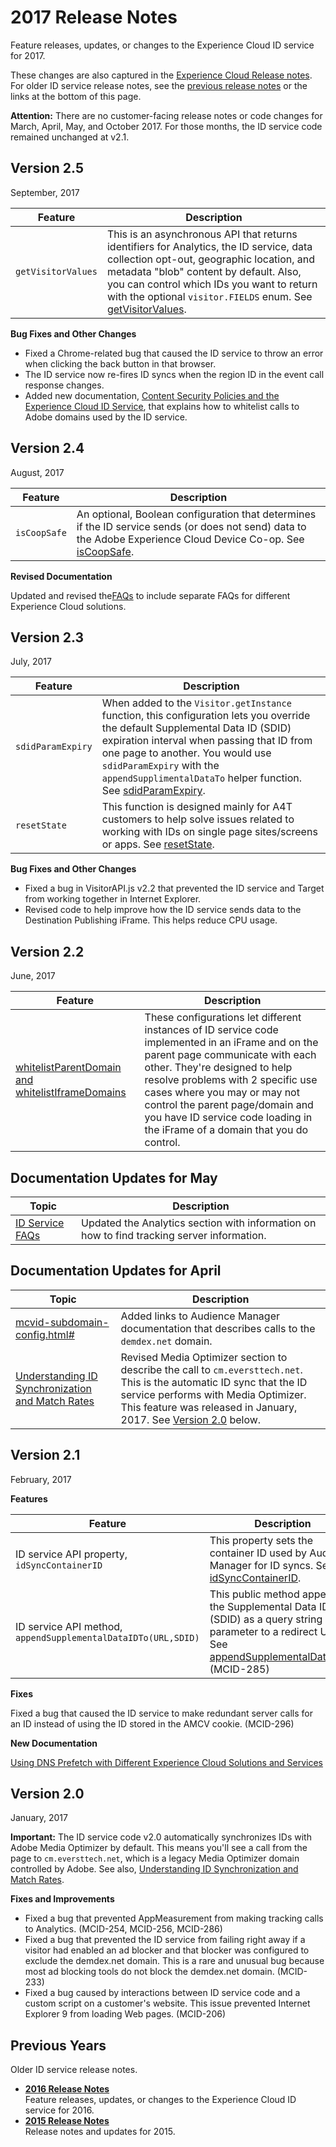 # 2017 Release Notes

Feature releases, updates, or changes to the Experience Cloud ID service for 2017.

These changes are also captured in the [Experience Cloud Release notes](https://marketing.adobe.com/resources/help/en_US/whatsnew/). For older ID service release notes, see the [previous release notes](https://marketing.adobe.com/resources/help/en_US/whatsnew/?f=c_legacy_releases.html) or the links at the bottom of this page.

**Attention:** There are no customer-facing release notes or code changes for March, April, May, and October 2017. For those months, the ID service code remained unchanged at v2.1.

## Version 2.5

September, 2017

|Feature|Description|
|-------|-----------|
| `getVisitorValues` | This is an asynchronous API that returns identifiers for Analytics, the ID service, data collection opt-out, geographic location, and metadata "blob" content by default. Also, you can control which IDs you want to return with the optional `visitor.FIELDS` enum. See [getVisitorValues](mcvid-getvisitorvalues.html#).|

**Bug Fixes and Other Changes** 

-   Fixed a Chrome-related bug that caused the ID service to throw an error when clicking the back button in that browser.
-   The ID service now re-fires ID syncs when the region ID in the event call response changes.
-   Added new documentation, [Content Security Policies and the Experience Cloud ID Service](mcvid-csp.html#), that explains how to whitelist calls to Adobe domains used by the ID service.

## Version 2.4

August, 2017

|Feature|Description|
|-------|-----------|
| `isCoopSafe` | An optional, Boolean configuration that determines if the ID service sends \(or does not send\) data to the Adobe Experience Cloud Device Co-op. See [isCoopSafe](mcvid-coopsafe.html#).|

**Revised Documentation** 

Updated and revised the[FAQs](mcvid-faq-intro.html#) to include separate FAQs for different Experience Cloud solutions.

## Version 2.3

July, 2017

|Feature|Description|
|-------|-----------|
| `sdidParamExpiry` | When added to the `Visitor.getInstance` function, this configuration lets you override the default Supplemental Data ID \(SDID\) expiration interval when passing that ID from one page to another. You would use `sdidParamExpiry` with the `appendSupplimentalDataTo` helper function. See [sdidParamExpiry](mcvid-sdidparamexpiry.html#).|
| `resetState` | This function is designed mainly for A4T customers to help solve issues related to working with IDs on single page sites/screens or apps. See [resetState](mcvid-resetstate.html#).|

**Bug Fixes and Other Changes** 

-   Fixed a bug in VisitorAPI.js v2.2 that prevented the ID service and Target from working together in Internet Explorer.
-   Revised code to help improve how the ID service sends data to the Destination Publishing iFrame. This helps reduce CPU usage.

## Version 2.2

June, 2017

|Feature|Description|
|-------|-----------|
| [whitelistParentDomain and whitelistIframeDomains](mcvid-whitelistdomain.html#) | These configurations let different instances of ID service code implemented in an iFrame and on the parent page communicate with each other. They're designed to help resolve problems with 2 specific use cases where you may or may not control the parent page/domain and you have ID service code loading in the iFrame of a domain that you do control.|

## Documentation Updates for May

|Topic|Description|
|-----|-----------|
| [ID Service FAQs](mcvid-faq.html#) | Updated the Analytics section with information on how to find tracking server information.|

## Documentation Updates for April

|Topic|Description|
|-----|-----------|
| [mcvid-subdomain-config.html\#](mcvid-subdomain-config.html#) | Added links to Audience Manager documentation that describes calls to the `demdex.net` domain.|
| [Understanding ID Synchronization and Match Rates](mcvid-match-rates.html#) | Revised Media Optimizer section to describe the call to `cm.eversttech.net`. This is the automatic ID sync that the ID service performs with Media Optimizer. This feature was released in January, 2017. See [Version 2.0](mcvid-notes-2017.html#section_0CEAC6007C1241B58AD607E2B76B2B7E) below.|

## Version 2.1

February, 2017

**Features** 

|Feature|Description|
|-------|-----------|
| ID service API property, `idSyncContainerID` | This property sets the container ID used by Audience Manager for ID syncs. See [idSyncContainerID](https://marketing.adobe.com/resources/help/en_US/mcvid/mcvid-idsyncontainerid.html).|
| ID service API method, `appendSupplementalDataIDTo(URL,SDID)` | This public method appends the Supplemental Data ID \(SDID\) as a query string parameter to a redirect URL. See [appendSupplementalDataIDTo](mcvid-appendsupplementaldataidto.html#). \(MCID-285\)|

**Fixes** 

Fixed a bug that caused the ID service to make redundant server calls for an ID instead of using the ID stored in the AMCV cookie. \(MCID-296\)

**New Documentation** 

[Using DNS Prefetch with Different Experience Cloud Solutions and Services](https://marketing.adobe.com/resources/help/en_US/mcloud/dns-prefetch.html) 

## Version 2.0

January, 2017

**Important:** The ID service code v2.0 automatically synchronizes IDs with Adobe Media Optimizer by default. This means you'll see a call from the page to `cm.eversttech.net`, which is a legacy Media Optimizer domain controlled by Adobe. See also, [Understanding ID Synchronization and Match Rates](mcvid-match-rates.html#).

 **Fixes and Improvements** 

-   Fixed a bug that prevented AppMeasurement from making tracking calls to Analytics. \(MCID-254, MCID-256, MCID-286\)
-   Fixed a bug that prevented the ID service from failing right away if a visitor had enabled an ad blocker and that blocker was configured to exclude the demdex.net domain. This is a rare and unusual bug because most ad blocking tools do not block the demdex.net domain. \(MCID-233\)
-   Fixed a bug caused by interactions between ID service code and a custom script on a customer's website. This issue prevented Internet Explorer 9 from loading Web pages. \(MCID-206\)

## Previous Years

Older ID service release notes.

-   **[2016 Release Notes](mcvid-notes-2016.html)**  
Feature releases, updates, or changes to the Experience Cloud ID service for 2016.
-   **[2015 Release Notes](mcvid-notes-2015.html)**  
Release notes and updates for 2015.

